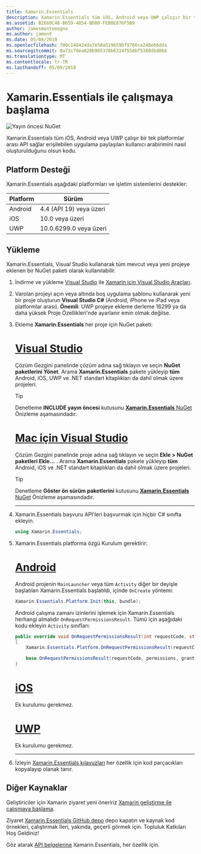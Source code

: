 ```yaml
---
title: Xamarin.Essentials
description: Xamarin.Essentials tüm iOS, Android veya UWP çalışır bir tek platformlar arası API sağlar erişilebilen uygulama paylaşılan kullanıcı arabirimini nasıl oluşturulduğunu olsun kodu.
ms.assetid: B2669C48-B659-4854-BD80-FEB0E876F5B9
author: jamesmontemagno
ms.author: jamont
ms.date: 05/04/2018
ms.openlocfilehash: 700c148424da7e50a519659bf9766ce248e66dda
ms.sourcegitcommit: 0a72c7dea020b965378b6314f558bf5360dbd066
ms.translationtype: MT
ms.contentlocale: tr-TR
ms.lasthandoff: 05/09/2018
---
```

# <a name="get-started-with-xamarinessentials"></a>Xamarin.Essentials ile çalışmaya başlama

![Yayın öncesi NuGet](~/media/shared/pre-release.png)

Xamarin.Essentials tüm iOS, Android veya UWP çalışır bir tek platformlar arası API sağlar erişilebilen uygulama paylaşılan kullanıcı arabirimini nasıl oluşturulduğunu olsun kodu.

## <a name="platform-support"></a>Platform Desteği

Xamarin.Essentials aşağıdaki platformları ve işletim sistemlerini destekler:

| Platform | Sürüm |
| --- | --- |
| Android | 4.4 (API 19) veya üzeri |
| iOS |10.0 veya üzeri |
| UWP | 10.0.6299.0 veya üzeri |

## <a name="installation"></a>Yükleme

Xamarin.Essentials, Visual Studio kullanarak tüm mevcut veya yeni projeye eklenen bir NuGet paketi olarak kullanılabilir.

1. İndirme ve yükleme [Visual Studio](http://visualstudio.com) ile [Xamarin için Visual Studio Araçları](~/cross-platform/get-started/installation/index.md).

2. Varolan projeyi açın veya altında boş uygulama şablonu kullanarak yeni bir proje oluşturun **Visual Studio C#** (Android, iPhone ve iPad veya platformlar arası). **Önemli**: UWP projeye ekleme derleme 16299 ya da daha yüksek Proje Özellikleri'nde ayarlanır emin olmak değilse.

3. Ekleme **Xamarin.Essentials** her proje için NuGet paketi:

    # <a name="visual-studiotabwindows"></a>[Visual Studio](#tab/windows)

    Çözüm Gezgini panelinde çözüm adına sağ tıklayın ve seçin **NuGet paketlerini Yönet**. Arama **Xamarin.Essentials** pakete yükleyip **tüm** Android, iOS, UWP ve .NET standart kitaplıkları da dahil olmak üzere projeleri.

    > [!TIP]
    > Denetleme **INCLUDE yayın öncesi** kutusunu [ **Xamarin.Essentials** NuGet](https://www.nuget.org/packages/Xamarin.Essentials) Önizleme aşamasındadır.

    # <a name="visual-studio-for-mactabmacos"></a>[Mac için Visual Studio](#tab/macos)

    Çözüm Gezgini panelinde proje adına sağ tıklayın ve seçin **Ekle > NuGet paketleri Ekle...** . Arama **Xamarin.Essentials** pakete yükleyip **tüm** Android, iOS ve .NET standart kitaplıkları da dahil olmak üzere projeleri.

    > [!TIP]
    > Denetleme **Göster ön sürüm paketlerini** kutusunu [ **Xamarin.Essentials** NuGet](https://www.nuget.org/packages/Xamarin.Essentials) Önizleme aşamasındadır.

    -----

4. Xamarin.Essentials başvuru API'leri başvurmak için hiçbir C# sınıfta ekleyin.

    ```csharp
    using Xamarin.Essentials;
    ```

5. Xamarin.Essentials platforma özgü Kurulum gerektirir:

    # <a name="androidtabandroid"></a>[Android](#tab/android)

    Android projenin `MainLauncher` veya tüm `Activity` diğer bir deyişle başlatılan Xamarin.Essentials başlatıldı, içinde `OnCreate` yöntemi:

    ```csharp
    Xamarin.Essentials.Platform.Init(this, bundle);
    ```

    Android çalışma zamanı izinlerini işlemek için Xamarin.Essentials herhangi almalıdır `OnRequestPermissionsResult`. Tümü için aşağıdaki kodu ekleyin `Activity` sınıfları:

    ```csharp
    public override void OnRequestPermissionsResult(int requestCode, string[] permissions, [GeneratedEnum] Android.Content.PM.Permission[] grantResults)
    {
        Xamarin.Essentials.Platform.OnRequestPermissionsResult(requestCode, permissions, grantResults);

        base.OnRequestPermissionsResult(requestCode, permissions, grantResults);
    }
    ```

    # <a name="iostabios"></a>[iOS](#tab/ios)

    Ek kurulumu gerekmez.

    # <a name="uwptabuwp"></a>[UWP](#tab/uwp)

    Ek kurulumu gerekmez.

    -----

6. İzleyin [Xamarin.Essentials kılavuzları](index.md) her özellik için kod parçacıkları kopyalayıp olanak tanır.

## <a name="other-resources"></a>Diğer Kaynaklar

Geliştiriciler için Xamarin ziyaret yeni öneririz [Xamarin geliştirme ile çalışmaya başlama](~/cross-platform/getting-started/index.md).

Ziyaret [Xamarin.Essentials GitHub depo](http://github.com/xamarin/Essentials) depo kapatın ve kaynak kod örnekleri, çalıştırmak İleri, yakında, geçerli görmek için. Topluluk Katkıları Hoş Geldiniz!

Göz atarak [API belgelerine](xref:Xamarin.Essentials) Xamarin.Essentials, her özellik için.
